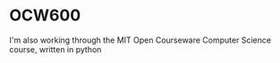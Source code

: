 OCW600
======

I&#39;m also working through the MIT Open Courseware Computer Science course, written in python